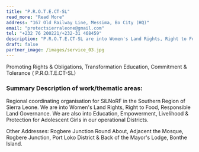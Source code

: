 ```yaml
---
title: "P.R.O.T.E.CT-SL"
read_more: "Read More"
address: "167 Old Railway Line, Messima, Bo City (HQ)"
email: "protectsierraleone@gmail.com"
tel: "+232 76 200221/+232-31 468459"
description: "P.R.O.T.E.CT-SL are into Women's Land Rights, Right to Food, Responsible Land Governance."
draft: false
partner_image: /images/service_03.jpg
---
```


 Promoting Rights & Obligations, Transformation Education, Commitment & Tolerance ( P.R.O.T.E.CT-SL)

### Summary Description of work/thematic areas:
Regional coordinating organisation for SiLNoRF in the Southern Region of Sierra Leone.
We are into Women's Land Rights, Right to Food, Responsible Land Governance.
We are also into Education, Empowerment, Livelihood & Protection for Adolescent Girls in our operational Districts.

Other Addresses:  Rogbere Junction Round About, Adjacent the Mosque, Rogbere Junction, Port Loko District & Back of the Mayor's Lodge, Bonthe Island.
